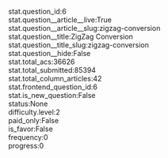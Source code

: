 stat.question_id:6  
stat.question__article__live:True  
stat.question__article__slug:zigzag-conversion  
stat.question__title:ZigZag Conversion  
stat.question__title_slug:zigzag-conversion  
stat.question__hide:False  
stat.total_acs:36626  
stat.total_submitted:85394  
stat.total_column_articles:42  
stat.frontend_question_id:6  
stat.is_new_question:False  
status:None  
difficulty.level:2  
paid_only:False  
is_favor:False  
frequency:0  
progress:0  
